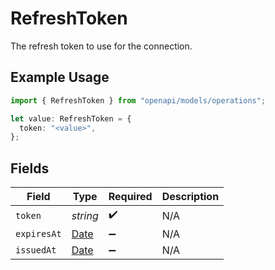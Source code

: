 # RefreshToken

The refresh token to use for the connection.

## Example Usage

```typescript
import { RefreshToken } from "openapi/models/operations";

let value: RefreshToken = {
  token: "<value>",
};
```

## Fields

| Field                                                                                         | Type                                                                                          | Required                                                                                      | Description                                                                                   |
| --------------------------------------------------------------------------------------------- | --------------------------------------------------------------------------------------------- | --------------------------------------------------------------------------------------------- | --------------------------------------------------------------------------------------------- |
| `token`                                                                                       | *string*                                                                                      | :heavy_check_mark:                                                                            | N/A                                                                                           |
| `expiresAt`                                                                                   | [Date](https://developer.mozilla.org/en-US/docs/Web/JavaScript/Reference/Global_Objects/Date) | :heavy_minus_sign:                                                                            | N/A                                                                                           |
| `issuedAt`                                                                                    | [Date](https://developer.mozilla.org/en-US/docs/Web/JavaScript/Reference/Global_Objects/Date) | :heavy_minus_sign:                                                                            | N/A                                                                                           |